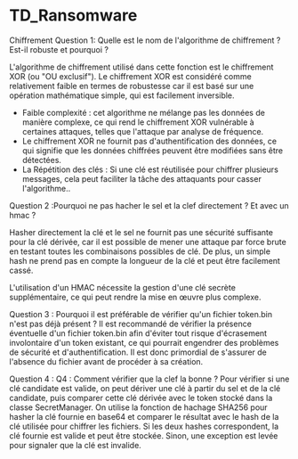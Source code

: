 # TD_Ransomware
Chiffrement
Question 1: Quelle est le nom de l'algorithme de chiffrement ? Est-il robuste et pourquoi ?

 L'algorithme de chiffrement utilisé dans cette fonction est le chiffrement XOR (ou "OU exclusif"). 
Le chiffrement XOR est considéré comme relativement faible en termes de robustesse car il est basé sur une opération mathématique simple, qui est facilement inversible.

- Faible complexité : cet algorithme ne mélange pas les données de manière complexe, ce qui rend le chiffrement XOR vulnérable à certaines attaques, telles que l'attaque par analyse de fréquence.
- Le chiffrement XOR ne fournit pas d'authentification des données, ce qui signifie que les données chiffrées peuvent être modifiées sans être détectées.
- La Répétition des clés : Si une clé est réutilisée pour chiffrer plusieurs messages, cela peut faciliter la tâche des attaquants pour casser l'algorithme..

Question 2 :Pourquoi ne pas hacher le sel et la clef directement ? Et avec un hmac ?

 Hasher directement la clé et le sel ne fournit pas une sécurité suffisante pour la clé dérivée, car il est possible de mener une attaque par force brute en testant toutes les combinaisons possibles de clé. De plus, un simple hash ne prend pas en compte la longueur de la clé et peut être facilement cassé.

L'utilisation d'un HMAC nécessite la gestion d'une clé secrète supplémentaire, ce qui peut rendre la mise en œuvre plus complexe.

Question 3 : Pourquoi il est préférable de vérifier qu'un fichier token.bin n'est pas déjà présent ?
 Il est recommandé de vérifier la présence éventuelle d'un fichier token.bin afin d'éviter tout risque d'écrasement involontaire d'un token existant, ce qui pourrait engendrer des problèmes de sécurité et d'authentification. Il est donc primordial de s'assurer de l'absence du fichier avant de procéder à sa création.

Question 4 :  Q4 : Comment vérifier que la clef la bonne ?
 Pour vérifier si une clé candidate est valide, on peut dériver une clé à partir du sel et de la clé candidate, puis comparer cette clé dérivée avec le token stocké dans la classe SecretManager. On utilise la fonction de hachage SHA256 pour hasher la clé fournie en base64 et comparer le résultat avec le hash de la clé utilisée pour chiffrer les fichiers. Si les deux hashes correspondent, la clé fournie est valide et peut être stockée. Sinon, une exception est levée pour signaler que la clé est invalide.
